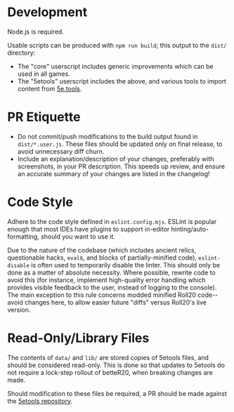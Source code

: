 # Development

Node.js is required.

Usable scripts can be produced with `npm run build`; this output to the `dist/` directory:

- The "core" userscript includes generic improvements which can be used in all games.
- The "5etools" userscript includes the above, and various tools to import content from [5e.tools](https://5e.tools).

# PR Etiquette

- Do not commit/push modifications to the build output found in `dist/*.user.js`. These files should be updated only on final release, to avoid unnecessary diff churn.
- Include an explanation/description of your changes, preferably with screenshots, in your PR description. This speeds up review, and ensure an accurate summary of your changes are listed in the changelog!

# Code Style

Adhere to the code style defined in `eslint.config.mjs`. ESLint is popular enough that most IDEs have plugins to support in-editor hinting/auto-formatting, should you want to use it.

Due to the nature of the codebase (which includes ancient relics, questionable hacks, `eval`s, and blocks of partially-minified code), `eslint-disable` is often used to temporarily disable the linter. This should only be done as a matter of absolute necessity. Where possible, rewrite code to avoid this (for instance, implement high-quality error handling which provides visible feedback to the user, instead of logging to the console). The main exception to this rule concerns modded minified Roll20 code--avoid changes here, to allow easier future "diffs" versus Roll20's live version.

# Read-Only/Library Files

The contents of `data/` and `lib/` are stored copies of 5etools files, and should be considered read-only. This is done so that updates to 5etools do not require a lock-step rollout of betteR20, when breaking changes are made.

Should modification to these files be required, a PR should be made against the [5etools repository](https://github.com/5etools-mirror-1/5etools-mirror-1.github.io).
